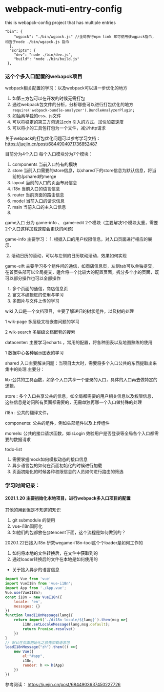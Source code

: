 # webpack-muti-entry-config
this is webapck-config project that has multiple entries
```javascrpt;
"bin": {
    "wgpack": "./bin/wgpack.js" //全局执行npm link 即可使用该wgpack指令, 相当于node ./bin/wgapck.js 指令
  },
  "scripts": {
    "dev": "node ./bin/dev.js",
    "build": "node ./bin/build.js"
 },
```
### 这个个多入口配置的webapck项目

webpack相关配置的学习：以及webpack可以进一步优化的地方
1. 如第三方包可以在开发的时候无需打包
2. 通过webpack包文件的分析，分析哪些可以进行打包优化的地方`require('webpack-bundle-analyzer').BundleAnalyzerPlugin;`
3. 如抽离单独的css、js文件
4. 可以将稳定的第三方包通过cdn 引入的方式，加快加载速度
5. 可以将小的工具包打包为一个文件，减少http请求

关于webpack的打包优化问题可以参考学习文档：
https://juejin.cn/post/6844904071736852487


目前分为4个入口
每个入口模块分为7个模块：

1. components 当前入口特有的模块
2. store 当前入口需要的store信息，以shared下的store信息为默认信息，将当前的与shared的merge
3. layout 当前的入口的页面布局信息
4. i18n 当前入口的语言信息
5. router 当前页面的路由信息
6. model 当前入口的请求信息
7. main 当前入口的主入口信息
8.

game入口 分为 game-info 、 game-edit 2个模块（主要解决1个模块太重，需要2个入口这样加载速度会更快的问题）

game-info 主要学习： 1. 根据入口的用户权限信息，对入口页面进行相应的展示、

​									2. 活动日历的滚动，可以与左侧的日历联动滚动，效果如何实现

game-eift 主要学习多个组件间的通信，如商店信息页，左侧tab可以单独提交，在首页头部可以全局提交，适合将一个比较大的配置页面，拆分多个小的页面，既可以部分操作也可以全部操作

1. 多个页面的通信，商店信息页
2. 富文本编辑框的使用与学习
3. 多图片与文件上传的学习

wiki 入口是一个文档项目，主要了解递归的树状组件，以及树的处理

1    wik-page 多层级文档嵌套问题的学习

2   wik-search 多层级文档嵌套的搜索

datacenter: 主要学习echarts ，常用的配置，将各种图表以及地图熟练的使用

1  数据中心各种展示图表的学习



shared 入口主要解决问题：当项目太大时，需要将多个入口公共的东西提取出来集中的处理.主要分：

lib :公共的工具函数，如多个入口共享一个登录的入口，具体的入口再去做特定的逻辑，

store : 多个入口共享公共的信息，如全局都需要的用户相关信息以及权限信息，这些信息是访问所有页面都需要的，无需单独再哪一个入口做特殊的处理

i18n : 公共的翻译文件，

components: 公共的组件，例如头部组件以及上传组件

momels: 公共的接口请求函数，如isLogin 效验用户是否登录等全局各个入口都需要的数据请求

todo-list
1. 需要掌握mock如何模拟动态的接口信息
2. 异步语言包的如何在页面初始化的时候进行加载
3. 页面初始化的时候各种权限信息的人员如何进行路由的筛选
### 学习时间记录：
#### 2021.1.20 主要初始化本地项目，进行webpack多入口项目的配置


其他的用到但是不知道的知识
1. git submodule 的使用
2. vue-i18n国际化
3. 如他们的包都放在@tencent下面，这个流程是如何做到的？


2020.1.22日接入i18n 研究wegame-i18n-tool这个个loader是如何工作的
1. 如何将本地的文件转换后，在文件中获取到的
2. 通过loader转换后的文件在本地是如何使用的

- 关于接入异步的语言信息
```javascript
import Vue from 'vue'
import VueI18n from 'vue-i18n';
import App from './App.vue';
Vue.use(VueI18n);
const i18n = new VueI18n({
	locale: 'en',
    messages: {}
})
function loadI18nMessage(lang){
    return import(`./di18n-locale/${lang}`).then(msg =>{
        i18n.setLocaleMessage(lang,msg.default);
        return Promise.resolve()
    })
}
// 默认在页面初始化之前先加载语言包
loadI18nMessage("zh").then(() =>{
    new Vue({
        el:"#app",
        i18n,
        render: h => h(App)
    })
})
```

参考阅读：
https://juejin.cn/post/6844903637450227726

